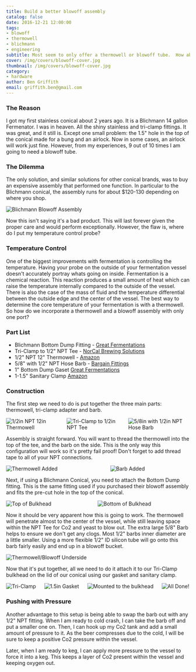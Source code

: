 ```yaml
---
title: Build a better blowoff assembly
catalog: false
date: 2016-12-21 12:00:00
tags:
- blowoff
- thermowell
- blichmann
- engineering
subtitle: Most seem to only offer a thermowell or blowoff tube.  How about both!
cover: /img/covers/blowoff-cover.jpg
thumbnail: /img/covers/blowoff-cover.jpg
category:
- hardware
author: Ben Griffith
email: griffith.ben@gmail.com
---
```


### The Reason

I got my first stainless conical about 2 years ago.  It is a Blichmann 14 gallon Fermenator.  I was in heaven.  All the shiny stainless and tri-clamp fittings.  It was great, and it still is.  Except one small problem: the 1.5" hole in the top of the conical made for a bung and an airlock.  Now in some cases, an airlock will work just fine.  However, from my experiences, 9 out of 10 times I am going to need a blowoff tube.

<!-- more -->

### The Dilemma

The only solution, and similar solutions for other conical brands, was to buy an expensive assembly that performed one function.  In particular to the Blichmann conical, the assembly runs for about $120-130 depending on where you shop.

<div class="columns is-multiline">
    <div class="column is-10 is-offset-1">
        <img src="{% asset_path blichmann-assembly.jpg %}" alt="Blichmann Blowoff Assembly"/>
    </div>
</div>

Now this isn't saying it's a bad product.  This will last forever given the proper care and would perform exceptionally.  However, the flaw is, where do I put my temperature control probe?

### Temperature Control

One of the biggest improvements with fermentation is controlling the temperature.  Having your probe on the outside of your fermentation vessel doesn't accurately portray whats going on inside.  Fermentation is a chemical reaction.  This reaction produces a small amount of heat which can raise the temperature internally compared to the outside of the vessel.  There is also the case of the mass of fluid and the temperature differential between the outside edge and the center of the vessel.  The best way to determine the core temperature of your fermentation is with a thermowell.  So how do we incorporate a thermowell and a blowoff assembly with only one port?

### Part List

* Blichmann Bottom Dump Fitting - [Great Fermentations](http://shop.greatfermentations.com/product/tri-clamp-fermenator-bottom-dump-fitting/blichmann-replacement-parts)
* Tri-Clamp to 1/2" NPT Tee - [NorCal Brewing Solutions](http://www.norcalbrewingsolutions.com/store/Tri-Clover-1.5-Inch-x-Half-Inch-NPT-Tee.html)
* 1/2" NPT 12" Thermowell - [Amazon](https://www.amazon.com/gp/product/B00JSYNN80/ref=oh_aui_search_detailpage?ie=UTF8&psc=1)
* 5/8" with 1/2" NPT Hose Barb - [Bargain Fittings](http://www.bargainfittings.com/index.php?route=product/product&keyword=barb&category_id=0&product_id=186)
* 1" Bottom Dump Gaset [Great Fermentations](http://shop.greatfermentations.com/product/bot-dump-gasket-fermenator/blichmann-replacement-parts)
* 1-1.5" Sanitary Clamp [Amazon](https://www.amazon.com/Dixon-13MHHM100-150-Stainless-Steel-Single/dp/B007W6VOWI)

### Construction

The first step we need to do is put together the three main parts: thermowell, tri-clamp adapter and barb.

<div class="columns is-multiline">
    <div class="column is-10 is-offset-1">
        <img src="{% asset_path thermowell.jpg %}" alt="1/2in NPT 12in Thermowell"/>
    </div>
    <div class="column is-10 is-offset-1">
        <img src="{% asset_path tri-clamp-tee.jpg %}" alt="Tri-Clamp to 1/2in NPT Tee"/>
    </div>
    <div class="column is-10 is-offset-1">
        <img src="{% asset_path barb.jpg %}" alt="5/8in with 1/2in NPT Hose Barb"/>
    </div>
</div>

Assembly is  straight forward.  You will want to thread the thermowell into the top of the tee, and the barb on the side.  This is the only way this configuration will work so it's pretty fail proof!  Don't forget to add thread tape to all of your NPT connections.

<div class="columns is-multiline">
    <div class="column is-10 is-offset-1">
        <img src="{% asset_path added-thermowell.jpg %}" alt="Thermowell Added" />
    </div>
    <div class="column is-10 is-offset-1">
        <img src="{% asset_path added-barb.jpg %}" alt="Barb Added" />
    </div>
</div>

Next, if using a Blichmann Conical, you need to attach the Bottom Dump fitting.  This is the same fitting used if you purchased their blowoff assembly and fits the pre-cut hole in the top of the conical.

<div class="columns is-multiline">
    <div class="column is-10 is-offset-1">
        <img src="{% asset_path adapter1.jpg %}" alt="Top of Bulkhead" />
    </div>
    <div class="column is-10 is-offset-1">
        <img src="{% asset_path adapter2.jpg %}" alt="Bottom of Bulkhead" />
    </div>
</div>

Now it should be very apparent how this is going to work.  The thermowell will penetrate almost to the center of the vessel, while still leaving space within the NPT Tee for Co2 and yeast to blow out. The extra large 5/8" Barb helps to ensure we don't get any clogs.  Most 1/2" barbs inner diameter are a little smaller.  Using a more flexible 1/2" ID silicon tube will go onto this barb fairly easily and end up in a blowoff bucket.

<div class="columns is-multiline">
    <div class="column is-10 is-offset-1">
        <img src="{% asset_path underside.jpg %}" alt="Thermowell/Blowoff Underside" />
    </div>
</div>

Now that it's put together, all we need to do it attach it to our Tri-Clamp bulkhead on the lid of our conical using our gasket and sanitary clamp.

<div class="columns is-multiline">
    <div class="column is-half">
        <img src="{% asset_path clamp.jpg %}" alt="Tri-Clamp" />
    </div>
    <div class="column is-half">
        <img src="{% asset_path gasket.jpg %}" alt="1.5in Gasket" />
    </div>
    <div class="column is-10 is-offset-1">
        <img src="{% asset_path added-lid.jpg %}" alt="Mounted to the bulkhead"/>
    </div>
    <div class="column is-10 is-offset-1">
        <img src="{% asset_path final.jpg %}" alt="All Done!" />
    </div>
</div>

### Pushing with Pressure

Another advantage to this setup is being able to swap the barb out with any 1/2" NPT fitting.  When I am ready to cold crash, I can take the barb off and put a smaller one on.  Then, I can hook up my Co2 tank and add a small amount of pressure to it.  As the beer compresses due to the cold, I will be sure to keep a positive Co2 pressure within the vessel.

Later, when I am ready to keg, I can apply more pressure to the vessel to force it into a keg.  This keeps a layer of Co2 present within the vessel and keeping oxygen out.
